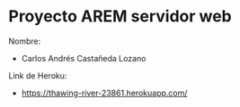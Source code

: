 Proyecto AREM servidor web
======
Nombre: 

* Carlos Andrés Castañeda Lozano

Link de Heroku:

* https://thawing-river-23861.herokuapp.com/

